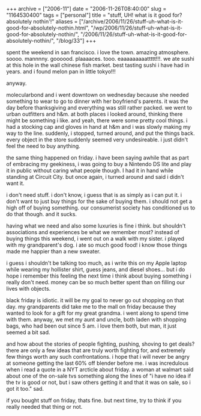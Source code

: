 +++
archive = ["2006-11"]
date = "2006-11-26T08:40:00"
slug = "1164530400"
tags = ["personal"]
title = "stuff, UH! what is it good for? absolutely nothin'!"
aliases = ["/archive/2006/11/26/stuff-uh-what-is-it-good-for-absolutely-nothin.html", "/wp/2006/11/26/stuff-uh-what-is-it-good-for-absolutely-nothin/", "/2006/11/26/stuff-uh-what-is-it-good-for-absolutely-nothin/", "/blog/33"]
+++

spent the weekend in san francisco. i love the town. amazing atmosphere.
soooo. mannnny. goooood. plaaaaces. tooo. eaaaaaaaaattttt!!!. we ate sushi
at this hole in the wall chinese fish market. best tasting sushi i have
had in years. and i found melon pan in little tokyo!!!

anyway.

molecularbond and i went downtown on wednesday because she needed
something to wear to go to dinner with her boyfriend's parents. it was the
day before thanksgiving and everything was still rather packed. we went to
urban outfitters and h&m. at both places i looked around, thinking there
might be something i like. and yeah, there were some pretty cool things.
i had a stocking cap and gloves in hand at h&m and i was slowly making my
way to the line. suddenly, i stopped, turned around, and put the things
back. every object in the store suddenly seemed very undesireable. i just
didn't feel the need to buy anything.

the same thing happened on friday. i have been saying awhile that as part
of embracing my geekiness, i was going to buy a Nintendo DS lite and play
it in public without caring what people though. I had it in hand while
standing at Circuit City. but once again, i turned around and said
i didn't want it.

i don't need stuff. i don't know, i guess that is as simply as i can put
it. i don't want to just buy things for the sake of buying them. i should
not get a high off of buying something. our consumerist society has
conditioned us to do that though. and it sucks.

having what we need and also some luxuries is fine i think. but shouldn't
associations and experiences be what we remember most? instead of buying
things this weekend, i went out on a walk with my sister. i played with my
grandparent's dog. i ate so much good food! i know those things made me
happier than a new sweater.

i guess i shouldn't be talking too much, as i write this on my Apple
laptop while wearing my hollister shirt, guess jeans, and diesel shoes...
but i do hope i remember this feeling the next time i think about buying
something i really don't need. money can be so much better spent than on
filling our lives with objects.

black friday is idiotic. it will be my goal to never go out shopping on
that day. my grandparents did take me to the mall on friday because they
wanted to look for a gift for my great grandma. i went along to spend time
with them. anyway, we met my aunt and uncle, both laden with shopping
bags, who had been out since 5 am. i love them both, but man, it just
seemed a bit sad.

and how about the stories of people fighting, pushing, shoving to get
deals? there are only a few ideas that are truly worth fighting for, and
extremely few things worth any such confrontations. i hope that i will
never be angry at someone getting the last 60% off blender before me.
i was incredulous when i read a quote in a NYT arcticle about friday.
a woman at walmart said about one of the on-sale tvs something along the
lines of "i have no idea if the tv is good or not, but i saw others
getting it and that it was on sale, so i got it too." sad.

if you bought stuff on friday, thats fine. but next time, try to think if
you really needed that thing or not.

